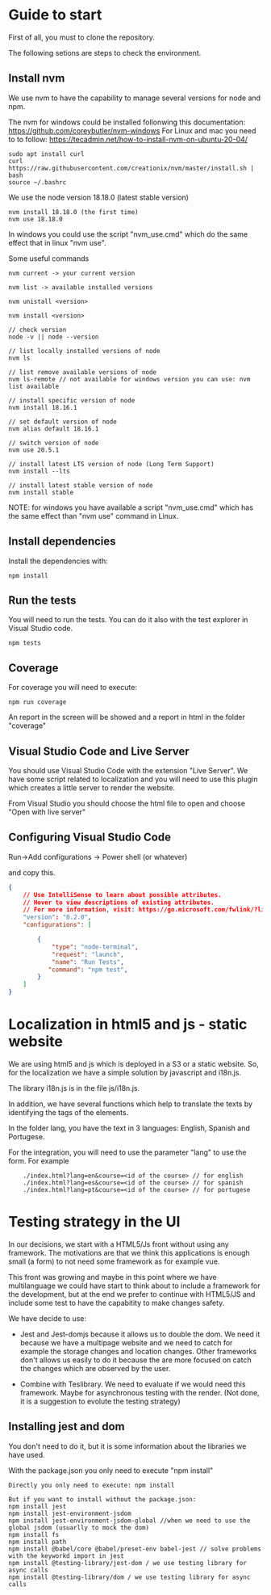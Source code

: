 # Guide to start
First of all, you must to clone the repository.

The following setions are steps to check the environment. 

## Install nvm

We use nvm to have the capability to manage several versions for node and npm.

The nvm for windows could be installed follonwing this documentation: https://github.com/coreybutler/nvm-windows
For Linux and mac you need to to follow: https://tecadmin.net/how-to-install-nvm-on-ubuntu-20-04/

``` Linux
sudo apt install curl 
curl https://raw.githubusercontent.com/creationix/nvm/master/install.sh | bash 
source ~/.bashrc
```

We use the node version 18.18.0 (latest stable version)

```
nvm install 18.18.0 (the first time)
nvm use 18.18.0 
```
In windows you could use the script "nvm_use.cmd" which do the 
same effect that in linux "nvm use". 


Some useful commands
```
nvm current -> your current version

nvm list -> available installed versions 

nvm unistall <version>

nvm install <version>

// check version
node -v || node --version

// list locally installed versions of node
nvm ls

// list remove available versions of node
nvm ls-remote // not available for windows version you can use: nvm list available

// install specific version of node
nvm install 18.16.1

// set default version of node
nvm alias default 18.16.1

// switch version of node
nvm use 20.5.1

// install latest LTS version of node (Long Term Support)
nvm install --lts

// install latest stable version of node
nvm install stable
```

NOTE: for windows you have available a script "nvm_use.cmd" which has the same effect than "nvm use" command in Linux.

## Install dependencies

Install the dependencies with:
```
npm install
```
## Run the tests

You will need to run the tests. You can do it also with the test explorer in Visual Studio code.
```
npm tests
```

## Coverage

For coverage you will need to execute:
```
npm run coverage
```
An report in the screen will be showed and a report in html in the folder "coverage"

## Visual Studio Code and Live Server

You should use Visual Studio Code with the extension "Live Server". We have some script related to localization and you will need
to use this plugin which creates a little server to render the website.

From Visual Studio you should choose the html file to open and choose "Open with live server"
## Configuring Visual Studio Code

Run->Add configurations -> Power shell (or whatever)

and copy this.

``` json
{
    // Use IntelliSense to learn about possible attributes.
    // Hover to view descriptions of existing attributes.
    // For more information, visit: https://go.microsoft.com/fwlink/?linkid=830387
    "version": "0.2.0",
    "configurations": [

        {
            "type": "node-terminal",
            "request": "launch",
            "name": "Run Tests",
           "command": "npm test",
        }
    ]
}
```
# Localization in html5 and js - static website

We are using html5 and js which is deployed in a S3 or a static website. So, for the localization we have a simple solution by javascript and i18n.js.

The library i18n.js is in the file js/i18n.js.

In addition, we have several functions which help to translate the texts by identifying the tags of the elements.

In the folder lang, you have the text in 3 languages: English, Spanish and Portugese.

For the integration, you will need to use the parameter "lang" to use the form. For example
``` 
    ./index.html?lang=en&course=<id of the course> // for english
    ./index.html?lang=es&course=<id of the course> // for spanish
    ./index.html?lang=pt&course=<id of the course> // for portugese
```

# Testing strategy in the UI

In our decisions, we start with a HTML5/Js front without using any framework. The motivations are that we think this applications is
enough small  (a form) to not need some framework as for example vue.

This front was growing and maybe in this point where we have multilanguage we could have start to think about to include a framework 
for the development, but at the end we prefer to continue with HTML5/JS and include some test to have the capabitity to make changes
safety.

We have decide to use:
- Jest and Jest-domjs because it allows us to double the dom. We need it because we have a multipage website and we need to catch for
  example the storage changes and location changes. Other frameworks don't allows us easily to do it because the are more focused on
  catch the changes which are observed by the user.

- Combine with Teslibrary. We need to evaluate if we would need this framework. Maybe for asynchronous testing with the render. (Not done, it is a suggestion to evolute the testing strategy)

## Installing jest and dom
You don't need to do it, but it is some information about the libraries we have used.

With the package.json you only need to execute "npm install"

```
Directly you only need to execute: npm install

But if you want to install without the package.json:
npm install jest
npm install jest-environment-jsdom
npm install jest-environment-jsdom-global //when we need to use the global jsdom (usuarlly to mock the dom)
npm install fs
npm install path
npm install @babel/core @babel/preset-env babel-jest // solve problems with the keyworkd import in jest
npm install @testing-library/jest-dom / we use testing library for async calls
npm install @testing-library/dom / we use testing library for async calls
```
